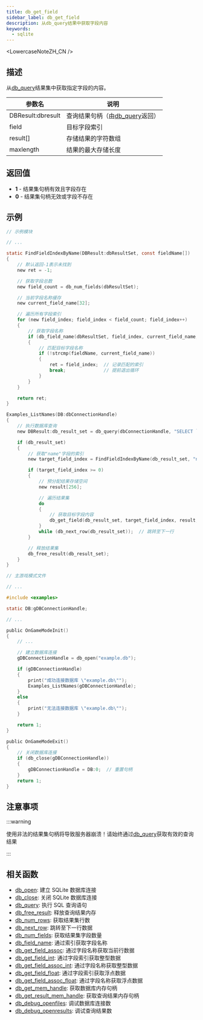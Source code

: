 ```yaml
---
title: db_get_field
sidebar_label: db_get_field
description: 从db_query结果中获取字段内容
keywords:
  - sqlite
---
```


<LowercaseNoteZH_CN />

## 描述

从[db_query](db_query)结果集中获取指定字段的内容。

| 参数名            | 说明                                       |
| ----------------- | ------------------------------------------ |
| DBResult:dbresult | 查询结果句柄（由[db_query](db_query)返回） |
| field             | 目标字段索引                               |
| result[]          | 存储结果的字符数组                         |
| maxlength         | 结果的最大存储长度                         |

## 返回值

- **1** - 结果集句柄有效且字段存在
- **0** - 结果集句柄无效或字段不存在

## 示例

```c
// 示例模块

// ...

static FindFieldIndexByName(DBResult:dbResultSet, const fieldName[])
{
    // 默认返回-1表示未找到
    new ret = -1;

    // 获取字段总数
    new field_count = db_num_fields(dbResultSet);

    // 当前字段名称缓存
    new current_field_name[32];

    // 遍历所有字段索引
    for (new field_index; field_index < field_count; field_index++)
    {
        // 获取字段名称
        if (db_field_name(dbResultSet, field_index, current_field_name, sizeof current_field_name))
        {
            // 匹配目标字段名称
            if (!strcmp(fieldName, current_field_name))
            {
                ret = field_index;  // 记录匹配的索引
                break;              // 提前退出循环
            }
        }
    }

    return ret;
}

Examples_ListNames(DB:dbConnectionHandle)
{
    // 执行数据库查询
    new DBResult:db_result_set = db_query(dbConnectionHandle, "SELECT `name` FROM `examples`");

    if (db_result_set)
    {
        // 获取"name"字段的索引
        new target_field_index = FindFieldIndexByName(db_result_set, "name");

        if (target_field_index >= 0)
        {
            // 预分配结果存储空间
            new result[256];

            // 遍历结果集
            do
            {
                // 获取目标字段内容
                db_get_field(db_result_set, target_field_index, result, sizeof(result));
            }
            while (db_next_row(db_result_set));  // 跳转至下一行
        }

        // 释放结果集
        db_free_result(db_result_set);
    }
}
```

```c
// 主游戏模式文件

// ...

#include <examples>

static DB:gDBConnectionHandle;

// ...

public OnGameModeInit()
{
    // ...

    // 建立数据库连接
    gDBConnectionHandle = db_open("example.db");

    if (gDBConnectionHandle)
    {
        print("成功连接数据库 \"example.db\"");
        Examples_ListNames(gDBConnectionHandle);
    }
    else
    {
        print("无法连接数据库 \"example.db\"");
    }

    return 1;
}

public OnGameModeExit()
{
    // 关闭数据库连接
    if (db_close(gDBConnectionHandle))
    {
        gDBConnectionHandle = DB:0;  // 重置句柄
    }
    return 1;
}
```

## 注意事项

:::warning

使用非法的结果集句柄将导致服务器崩溃！请始终通过[db_query](db_query)获取有效的查询结果

:::

## 相关函数

- [db_open](db_open): 建立 SQLite 数据库连接
- [db_close](db_close): 关闭 SQLite 数据库连接
- [db_query](db_query): 执行 SQL 查询语句
- [db_free_result](db_free_result): 释放查询结果内存
- [db_num_rows](db_num_rows): 获取结果集行数
- [db_next_row](db_next_row): 跳转至下一行数据
- [db_num_fields](db_num_fields): 获取结果集字段数量
- [db_field_name](db_field_name): 通过索引获取字段名称
- [db_get_field_assoc](db_get_field_assoc): 通过字段名称获取当前行数据
- [db_get_field_int](db_get_field_int): 通过字段索引获取整型数据
- [db_get_field_assoc_int](db_get_field_assoc_int): 通过字段名称获取整型数据
- [db_get_field_float](db_get_field_float): 通过字段索引获取浮点数据
- [db_get_field_assoc_float](db_get_field_assoc_float): 通过字段名称获取浮点数据
- [db_get_mem_handle](db_get_mem_handle): 获取数据库内存句柄
- [db_get_result_mem_handle](db_get_result_mem_handle): 获取查询结果内存句柄
- [db_debug_openfiles](db_debug_openfiles): 调试数据库连接数
- [db_debug_openresults](db_debug_openresults): 调试查询结果数
